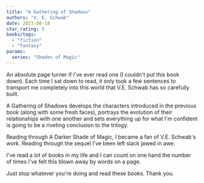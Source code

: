 ```yaml
---
title: "A Gathering of Shadows"
authors: "V. E. Schwab"
date: 2023-08-18
star_rating: 5
books/tags:
  - "fiction"
  - "fantasy"
params:
  series: "Shades of Magic"
---
```


An absolute page turner if I've ever read one (I couldn't put this book down).
Each time I sat down to read, it only took a few sentences to transport me
completely into this world that V.E. Schwab has so carefully built.

A Gathering of Shadows develops the characters introduced in the previous book
(along with some fresh faces), portrays the evolution of their relationships
with one another and sets everything up for what I'm confident is going to be a
riveting conclusion to the trilogy.

<!--more-->

Reading through A Darker Shade of Magic, I became a fan of V.E. Schwab's work.
Reading through the sequel I've been left slack jawed in awe.

I've read a lot of books in my life and I can count on one hand the number of
times I've felt this blown away by words on a page.

Just stop whatever you're doing and read these books. Thank you.
